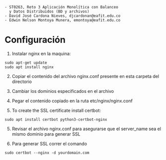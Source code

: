 ``` 
- ST0263, Reto 3 Aplicación Monolítica con Balanceo
  y Datos Distribuidos (BD y archivos)
- David José Cardona Nieves, djcardonan@eafit.edu.co
- Edwin Nelson Montoya Munera, emontoya@eafit.edu.co
```

# Configuración

1. Instalar nginx en la maquina:

``` Shell
sudo apt-get update
sudo apt install nginx
```

2. Copiar el contenido del archivo nginx.conf presente en esta carpeta del directorio

3. Cambiar los dominios especificados en el archivo

3. Pegar el contenido copiado en la ruta etc/nginx/nginx.conf

4. To create the SSL certificate install certbot:

``` Shell
sudo apt install certbot python3-certbot-nginx
```

5. Revisar el archivo nginx.conf para asegurarse que el server_name sea el mismo dominio para generar SSL

6. Para generar SSL correr el comando

``` Shell
sudo certbot --nginx -d yourdomain.com
```